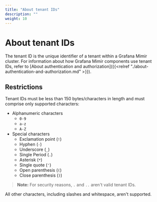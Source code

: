 ```yaml
---
title: "About tenant IDs"
description: ""
weight: 10
---
```


# About tenant IDs

The tenant ID is the unique identifier of a tenant within a Grafana Mimir cluster.
For information about how Grafana Mimir components use tenant IDs, refer to [About authentication and authorization]({{<relref "./about-authentication-and-authorization.md" >}}).

## Restrictions

Tenant IDs must be less than 150 bytes/characters in length and must comprise only supported characters:

- Alphanumeric characters
  - `0-9`
  - `a-z`
  - `A-Z`
- Special characters
  - Exclamation point (`!`)
  - Hyphen (`-`)
  - Underscore (`_`)
  - Single Period (`.`)
  - Asterisk (`*`)
  - Single quote (`'`)
  - Open parenthesis (`(`)
  - Close parenthesis (`)`)

> **Note:** For security reasons, `.` and `..` aren't valid tenant IDs.

All other characters, including slashes and whitespace, aren't supported.

